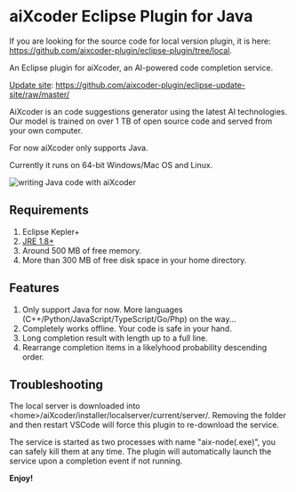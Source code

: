 # aiXcoder Eclipse Plugin for Java

If you are looking for the source code for local version plugin, it is here: https://github.com/aixcoder-plugin/eclipse-plugin/tree/local.

An Eclipse plugin for aiXcoder, an AI-powered code completion service.

[Update site](https://help.eclipse.org/kepler/index.jsp?topic=%2Forg.eclipse.wb.doc.user%2Fhtml%2Finstallation%2Fupdatesite_3.5.html): https://github.com/aixcoder-plugin/eclipse-update-site/raw/master/

AiXcoder is an code suggestions generator using the latest AI technologies. Our model is trained on over 1 TB of open source code and served from your own computer.

For now aiXcoder only supports Java.

Currently it runs on 64-bit Windows/Mac OS and Linux.

![writing Java code with aiXcoder](https://github.com/aixcoder-plugin/vscode-plugin/raw/master/images/java_example.gif)

## Requirements

1. Eclipse Kepler+
2. [JRE 1.8+](https://adoptopenjdk.net/)
3. Around 500 MB of free memory.
4. More than 300 MB of free disk space in your home directory.

## Features

1. Only support Java for now. More languages (C++/Python/JavaScript/TypeScript/Go/Php) on the way...
2. Completely works offline. Your code is safe in your hand.
3. Long completion result with length up to a full line.
4. Rearrange completion items in a likelyhood probability descending order.

## Troubleshooting

The local server is downloaded into &lt;home&gt;/aiXcoder/installer/localserver/current/server/. Removing the folder and then restart VSCode will force this plugin to re-download the service.

The service is started as two processes with name "aix-node(.exe)", you can safely kill them at any time. The plugin will automatically launch the service upon a completion event if not running.

**Enjoy!**
